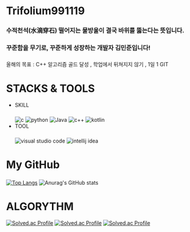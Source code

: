 # Trifolium991119

### 수적천석(水滴穿石) 떨어지는 물방울이 결국 바위를 뚫는다는 뜻입니다.
### 꾸준함을 무기로, 꾸준하게 성장하는 개발자 김민준입니다!

###
올해의 목표 : C++ 알고리즘 골드 달성 , 학업에서 뒤쳐지지 않기 , 1일 1 GIT 

# STACKS & TOOLS
- SKILL
  ###
  ![c](https://img.shields.io/badge/C-A8B9CC.svg?&style=for-the-badge&logo=c&logoColor=white)
  ![python](https://img.shields.io/badge/python-3776AB.svg?&style=for-the-badge&logo=python&logoColor=white)
  ![Java](https://img.shields.io/badge/Java-007396.svg?&style=for-the-badge&logo=jameson&logoColor=white)
  ![c++](https://img.shields.io/badge/C++-00599C.svg?&style=for-the-badge&logo=cplusplus&logoColor=white)
  ![kotlin](https://img.shields.io/badge/kotlin-7F52FF.svg?&style=for-the-badge&logo=kotlin&logoColor=white)
- TOOL
  ###
  ![visual studio code](https://img.shields.io/badge/visual%20studio%20code-007ACC.svg?&style=for-the-badge&logo=visualstudiocode&logoColor=white)
  ![intellij idea](https://img.shields.io/badge/intellij%20idea-000000.svg?&style=for-the-badge&logo=intellijidea&logoColor=white)

  

# My GitHub
  ###
  [![Top Langs](https://github-readme-stats.vercel.app/api/top-langs/?username=kimmj-stale)](https://github.com/kimmj-stale/github-readme-stats)
  ![Anurag's GitHub stats](https://github-readme-stats.vercel.app/api?username=kim-minjun&show_icons=true&theme=dark)
  

# ALGORYTHM
[![Solved.ac Profile](http://mazassumnida.wtf/api/v2/generate_badge?boj=cvzx991119)](https://solved.ac/cvzx991119/)
[![Solved.ac Profile](http://mazassumnida.wtf/api/v2/generate_badge?boj=trifolium991119)](https://solved.ac/trifolium991119/)
[![Solved.ac Profile](http://mazassumnida.wtf/api/v2/generate_badge?boj=verox0304)](https://solved.ac/verox0304/)
